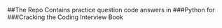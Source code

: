 ##The Repo Contains practice question code answers in 
###Python for ###Cracking the Coding Interview Book 
